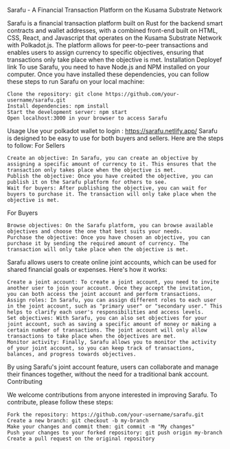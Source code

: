 Sarafu - A Financial Transaction Platform on the Kusama Substrate Network

Sarafu is a financial transaction platform built on Rust for the backend smart contracts and wallet addresses, with a combined front-end built on HTML, CSS, React, and Javascript that operates on the Kusama Substrate Network with Polkadot.js. The platform allows for peer-to-peer transactions and enables users to assign currency to specific objectives, ensuring that transactions only take place when the objective is met.
Installation
 Deployef link
To use Sarafu, you need to have Node.js and NPM installed on your computer. Once you have installed these dependencies, you can follow these steps to run Sarafu on your local machine:

    Clone the repository: git clone https://github.com/your-username/sarafu.git
    Install dependencies: npm install
    Start the development server: npm start
    Open localhost:3000 in your browser to access Sarafu

Usage
Use your polkadot wallet to login : https://sarafu.netlify.app/
Sarafu is designed to be easy to use for both buyers and sellers. Here are the steps to follow:
For Sellers

    Create an objective: In Sarafu, you can create an objective by assigning a specific amount of currency to it. This ensures that the transaction only takes place when the objective is met.
    Publish the objective: Once you have created the objective, you can publish it on the Sarafu platform for others to see.
    Wait for buyers: After publishing the objective, you can wait for buyers to purchase it. The transaction will only take place when the objective is met.

For Buyers

    Browse objectives: On the Sarafu platform, you can browse available objectives and choose the one that best suits your needs.
    Purchase the objective: Once you have chosen an objective, you can purchase it by sending the required amount of currency. The transaction will only take place when the objective is met.

Sarafu allows users to create online joint accounts, which can be used for shared financial goals or expenses. Here's how it works:

    Create a joint account: To create a joint account, you need to invite another user to join your account. Once they accept the invitation, you can both access the joint account and perform transactions.
    Assign roles: In Sarafu, you can assign different roles to each user in the joint account, such as "primary user" or "secondary user." This helps to clarify each user's responsibilities and access levels.
    Set objectives: With Sarafu, you can also set objectives for your joint account, such as saving a specific amount of money or making a certain number of transactions. The joint account will only allow transactions to take place when the objectives are met.
    Monitor activity: Finally, Sarafu allows you to monitor the activity of your joint account, so you can keep track of transactions, balances, and progress towards objectives.

By using Sarafu's joint account feature, users can collaborate and manage their finances together, without the need for a traditional bank account.
Contributing

We welcome contributions from anyone interested in improving Sarafu. To contribute, please follow these steps:

    Fork the repository: https://github.com/your-username/sarafu.git
    Create a new branch: git checkout -b my-branch
    Make your changes and commit them: git commit -m "My changes"
    Push your changes to your forked repository: git push origin my-branch
    Create a pull request on the original repository
